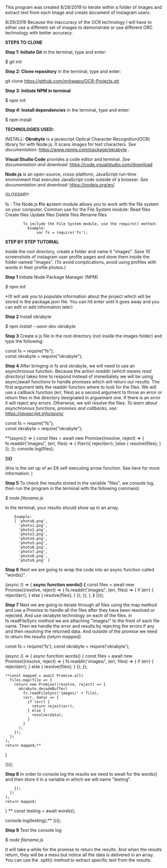 This program was created 8/28/2019  to iterate within a folder of images and extract text from each image and create document of Instagram users.

8/29/2019 Because the inaccuracy of the OCR technology I will have to either use a different set of images to demonstrate or use different ORC technology with better accuracy. 

**STEPS TO CLONE**

**Step 1: Initiate Git** in the terminal, type and enter:

$ git init

**Step 2: Clone repository** in the terminal, type and enter:

git clone https://github.com/mrkwapo/OCR-Projects.git

**Step 3: Initiate NPM in terminal**

$ npm init



**Step 4: Install dependencies** in the terminal, type and enter:

$ npm install


**TECHNOLOGIES USED:**

*INSTALL:*
**Okrabyte** is a javascript Optical Character Recognition(OCR) library for with Node.js. It scans images for text characters. 
*See documentation:* https://www.npmjs.com/package/okrabyte .

**Visual Studio Code** provides a code editor and terminal. 
*See documentation and download:* https://code.visualstudio.com/download

**Node.js** is an open-source, cross-platform, JavaScript run-time environment that executes JavaScript code outside of a browser.
  *See documentation and download:* https://nodejs.org/en/ 
  
  
  *GLOSSARY:*
  
  fs : The Node.js **f**ile **s**ystem module allows you to work with the file system on your computer.
            Common use for the File System module:
                  Read files
                  Create files
                  Update files
                  Delete files
                  Rename files

            To include the File System module, use the require() method:
              Example: 
                  var fs = require('fs');

**STEP BY STEP TUTORIAL**

Inside the root directory, create a folder and name it "images". Save 10 screenshots of instagram user profile pages and store them inside the folder named "images". (To avoid complications, avoid using profiles with words in their profile photos.)


**Step 1** Initiate Node Package Manager (NPM)

*$ npm init*

*(It will ask you to populate information about the project which will be stored in the package.json file. You can hit enter until it goes away and you can edit or add information later)

**Step 2** Install okrabyte

*$ npm install --save-dev okrabyte*

**Step 3** Create a js file in the root directory (not inside the images folder) and type the following:

const fs = require("fs");  
const okrabyte = require("okrabyte");



**Step 4**
After bringing in fs and okrabyte, we will need to use an asynchronous function. Because the action *readdir (which means read directory)* takes time to respond instead of immediately we will be using async/await functions to handle promises which will return our results. The first argument tells the readdir function where to look for the files. We will use a callback function (err, files) as a second argument to throw an error or return files in the directory designated in arguement one. If there is an error it will reject any errors. Otherwise, we will resolve the files. *To learn about asynchronous functions, promises and callbacks, see:  https://javascript.info/async*

const fs = require("fs");  
const okrabyte = require("okrabyte");

**(async() => {
  const files = await new Promise((resolve, reject) => {
    fs.readdir('images/', (err, files) => {
      if(err){
        reject(err);
      }else {
        resolve(files);
      }
    });
  });
  console.log(files);

**})()** 

(this is the set up of an E6 self executing arrow function. See here for more information: )

**Step 5**
To check the results stored in the variable "files", we console log, then run the program in the terminal with the following command:

*$ node filename.js*

In the terminal, your results should show up in an array.

        Example:
        [ 'photo0.png',
          'photo1.png',
          'photo2.png',
          'photo3.png',
          'photo4.png',
          'photo5.png',
          'photo6.png',
          'photo7.png',
          'photo8.png',
          'photo9.png' ]


**Step 6**
Next we are going to wrap the code into an async function called "words()".

(async () => {
  **async function words() {**
    const files = await new Promise((resolve, reject) => {
      fs.readdir('images/', (err, files) => {
        if (err) {
          reject(err);
        } else {
          resolve(files);
        }
      });
    });
   );
   **}**
  })();

**Step 7**
Next we are going to iterate through all files using the map method and use a Promise to handle all the files after they have been resolved or rejected. And use okrabyte technology on each of the files. in fs.readFileSync method we are attaching "images/" to the front of each file name. Then we handle the error and results by rejecting the errors if any and then resolving the returned data. And outside of the promise we need to return the results *(return mapped)*.

const fs = require('fs');
const okrabyte = require('okrabyte');

(async () => {
  async function words() {
    const files = await new Promise((resolve, reject) => {
      fs.readdir('images/', (err, files) => {
        if (err) {
          reject(err);
        } else {
          resolve(files);
        }
      });
    });

    **const mapped = await Promise.all(
      files.map(file => {
        return new Promise((resolve, reject) => {
          okrabyte.decodeBuffer(
            fs.readFileSync('images/' + file),
            (err, data) => {
              if (err) {
                return reject(err);
              } else {
                resolve(data);
              }
            }
          );
        });
      })
    );
    return mapped;**
  }

})();

**Step 8**
In order to console log the results we need to await for the words() and then store it in a variable in which we will name "testing".

        });
      })
    );
    return mapped;
  }
 ** const testing = await words();

  console.log(testing);**
})();

**Step 9** Test the console log

*$ node filename.js*

It will take a while for the promise to return the results. And when the results return, they will be a mess but notice all the data is delivered in an array. You can use the .split() method to extract specific text from the results.


